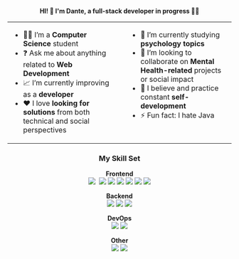 <p align="center">
  <strong>HI! <span>👋</span> I'm Dante, a full-stack developer in progress <span>🧑‍💻</span></strong>
</p>

<table align="center" width="90%" style="max-width: 700px;">
  <tr>
    <td width="50%" valign="top" style="padding-right: 20px;">
      <ul>
        <li>🧑‍🎓 I’m a <strong>Computer Science</strong> student</li>
        <li>❓ Ask me about anything related to <strong>Web Development</strong></li>
        <li>📈 I’m currently improving as a <strong>developer</strong></li>
        <li>❤️ I love <strong>looking for solutions</strong> from both technical and social perspectives</li>
      </ul>
    </td>
    <td width="50%" valign="top" style="padding-left: 20px;">
      <ul>
        <li>🧠 I’m currently studying <strong>psychology topics</strong></li>
        <li>👥 I’m looking to collaborate on <strong>Mental Health-related</strong> projects or social impact</li>
        <li>💭 I believe and practice constant <strong>self-development</strong></li>
        <li>⚡ Fun fact: I hate Java</li>
      </ul>
    </td>
  </tr>
</table>

<h3 align="center">My Skill Set</h3>

<p align="center">
  <strong>Frontend</strong><br>
  <img src="https://img.shields.io/badge/React-20232A?style=for-the-badge&logo=react&logoColor=61DAFB" />
  <img srcs="https://www.freelogovectors.net/angular-logo/#google_vignette" />
  <img src="https://img.shields.io/badge/Next.js-000000?style=for-the-badge&logo=next.js&logoColor=white" />
  <img src="https://img.shields.io/badge/React_Native-20232A?style=for-the-badge&logo=react&logoColor=61DAFB" />
  <img src="https://img.shields.io/badge/TypeScript-3178C6?style=for-the-badge&logo=typescript&logoColor=white" />
  <img src="https://img.shields.io/badge/HTML5-E34F26?style=for-the-badge&logo=html5&logoColor=white" />
  <img src="https://img.shields.io/badge/CSS3-1572B6?style=for-the-badge&logo=css3&logoColor=white" />
  <img src="https://img.shields.io/badge/JavaScript-F7DF1E?style=for-the-badge&logo=javascript&logoColor=black" />
</p>

<p align="center">
  <strong>Backend</strong><br>
  <img src="https://img.shields.io/badge/MySQL-00758F?style=for-the-badge&logo=mysql&logoColor=white" />
  <img src="https://img.shields.io/badge/PostgreSQL-4169E1?style=for-the-badge&logo=postgresql&logoColor=white" />
  <img src="https://img.shields.io/badge/Node.js-339933?style=for-the-badge&logo=node.js&logoColor=white" />
</p>

<p align="center">
  <strong>DevOps</strong><br>
  <img src="https://img.shields.io/badge/AWS-FF9900?style=for-the-badge&logo=amazon-aws&logoColor=white" />
  <img src="https://img.shields.io/badge/Google_Cloud-4285F4?style=for-the-badge&logo=google-cloud&logoColor=white" />
</p>

<p align="center">
  <strong>Other</strong><br>
  <img src="https://img.shields.io/badge/Postman-FF6C37?style=for-the-badge&logo=postman&logoColor=white" />
  <img src="https://img.shields.io/badge/Canva-00C4CC?style=for-the-badge&logo=canva&logoColor=white" />
</p>
